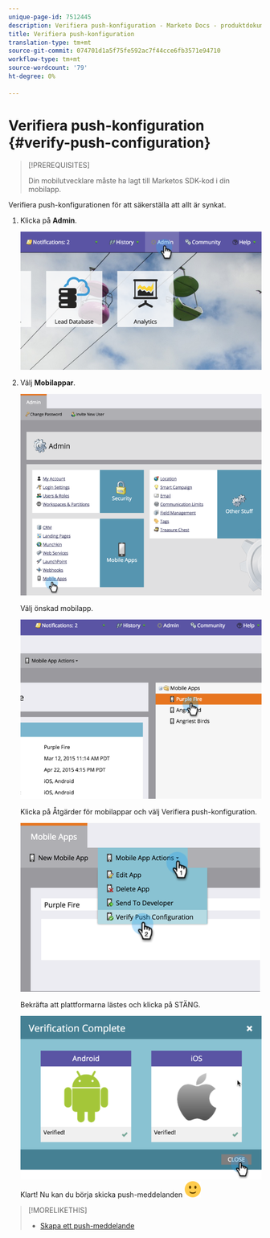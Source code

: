 ```yaml
---
unique-page-id: 7512445
description: Verifiera push-konfiguration - Marketo Docs - produktdokumentation
title: Verifiera push-konfiguration
translation-type: tm+mt
source-git-commit: 074701d1a5f75fe592ac7f44cce6fb3571e94710
workflow-type: tm+mt
source-wordcount: '79'
ht-degree: 0%

---
```



# Verifiera push-konfiguration {#verify-push-configuration}

>[!PREREQUISITES]
>
>Din mobilutvecklare måste ha lagt till Marketos SDK-kod i din mobilapp.

Verifiera push-konfigurationen för att säkerställa att allt är synkat.

1. Klicka på **Admin**.

   ![](assets/image2015-4-22-16-3a12-3a32.png)

1. Välj **Mobilappar**.

   ![](assets/image2015-4-22-16-3a14-3a29.png)

   Välj önskad mobilapp.

   ![](assets/image2015-4-22-16-3a33-3a19.png)

   Klicka på Åtgärder för mobilappar och välj Verifiera push-konfiguration.

   ![](assets/image2015-4-22-17-3a25-3a8.png)

   Bekräfta att plattformarna lästes och klicka på STÄNG.

   ![](assets/image2015-4-22-18-3a52-3a38.png)   Klart! Nu kan du börja skicka push-meddelanden ![(leende)](assets/smile.svg)

>[!MORELIKETHIS]
>
>* [Skapa ett push-meddelande](../../../product-docs/mobile-marketing/push-notifications/create-a-push-notification.md)

>



